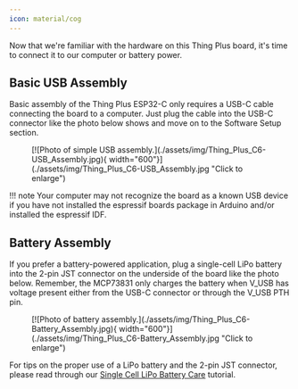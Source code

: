 ```yaml
---
icon: material/cog
---
```


Now that we're familiar with the hardware on this Thing Plus board, it's time to connect it to our computer or battery power.

## Basic USB Assembly

Basic assembly of the Thing Plus ESP32-C only requires a USB-C cable connecting the board to a computer. Just plug the cable into the USB-C connector like the photo below shows and move on to the Software Setup section. 

<figure markdown>
[![Photo of simple USB assembly.](./assets/img/Thing_Plus_C6-USB_Assembly.jpg){ width="600"}](./assets/img/Thing_Plus_C6-USB_Assembly.jpg "Click to enlarge")    
</figure>

!!! note
    Your computer may not recognize the board as a known USB device if you have not installed the espressif boards package in Arduino and/or installed the espressif IDF.

## Battery Assembly

If you prefer a battery-powered application, plug a single-cell LiPo battery into the 2-pin JST connector on the underside of the board like the photo below. Remember, the MCP73831 only charges the battery when V_USB has voltage present either from the USB-C connector or through the V_USB PTH pin.

<figure markdown>
[![Photo of battery assembly.](./assets/img/Thing_Plus_C6-Battery_Assembly.jpg){ width="600"}](./assets/img/Thing_Plus_C6-Battery_Assembly.jpg "Click to enlarge")
</figure>

For tips on the proper use of a LiPo battery and the 2-pin JST connector, please read through our [Single Cell LiPo Battery Care](https://learn.sparkfun.com/tutorials/single-cell-lipo-battery-care) tutorial.